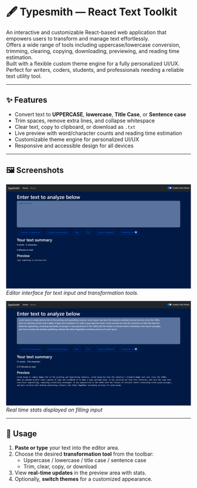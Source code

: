 # 🖋️ Typesmith — React Text Toolkit

An interactive and customizable React-based web application that empowers users to transform and manage text effortlessly.  
Offers a wide range of tools including uppercase/lowercase conversion, trimming, clearing, copying, downloading, previewing, and reading time estimation.  
Built with a flexible custom theme engine for a fully personalized UI/UX. Perfect for writers, coders, students, and professionals needing a reliable text utility tool.

---

## ✨ Features

- Convert text to **UPPERCASE**, **lowercase**, **Title Case**, or **Sentence case**
- Trim spaces, remove extra lines, and collapse whitespace
- Clear text, copy to clipboard, or download as `.txt`
- Live preview with word/character counts and reading time estimation
- Customizable theme engine for personalized UI/UX
- Responsive and accessible design for all devices

---

## 🖼️ Screenshots

![Screenshot – Editor View](images/b-blank.png)  
*Editor interface for text input and transformation tools.*

![Screenshot – Theming Example](images/b-filled.png)  
*Real time stats displayed on filling input*

---

## 🚀 Usage

1. **Paste or type** your text into the editor area.
2. Choose the desired **transformation tool** from the toolbar:
   - Uppercase / lowercase / title case / sentence case
   - Trim, clear, copy, or download
3. View **real-time updates** in the preview area with stats.
4. Optionally, **switch themes** for a customized appearance.
